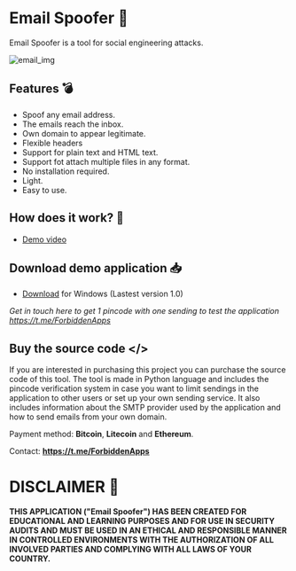 #  Email Spoofer 📧

Email Spoofer is a tool for social engineering attacks.

![email_img](https://github.com/ForbiddenApps/Email-Spoofer/assets/164560634/34b0c36e-d263-48ca-8e60-bcbce43a4c21)

## Features 💣

+ Spoof any email address.
+ The emails reach the inbox.
+ Own domain to appear legitimate.
+ Flexible headers
+ Support for plain text and HTML text.
+ Support fot attach multiple files in any format.
+ No installation required.
+ Light.
+ Easy to use.

## How does it work? 🧪

+ [Demo video](https://www.youtube.com/watch?v=YMtjZg-a2zA)

## Download demo application 📥

+ [Download](https://github.com/ForbiddenApps/Email-Spoofer/releases/download/1.0/Email-Spoofer.rar) for Windows (Lastest version 1.0)

*Get in touch here to get 1 pincode with one sending to test the application https://t.me/ForbiddenApps*

 ## Buy the source code </>
 
If you are interested in purchasing this project you can purchase the source code of this tool. The tool is made in Python language and includes the pincode verification system in case you want to limit sendings in the application to other users or set up your own sending service. It also includes information about the SMTP provider used by the application and how to send emails from your own domain.

Payment method: **Bitcoin**, **Litecoin** and **Ethereum**.

Contact: **https://t.me/ForbiddenApps**

# DISCLAIMER 📜

**THIS APPLICATION ("Email Spoofer") HAS BEEN CREATED FOR EDUCATIONAL AND LEARNING PURPOSES AND FOR USE IN SECURITY AUDITS AND MUST BE USED IN AN ETHICAL AND RESPONSIBLE MANNER IN CONTROLLED ENVIRONMENTS WITH THE AUTHORIZATION OF ALL INVOLVED PARTIES AND COMPLYING WITH ALL LAWS OF YOUR COUNTRY.**
